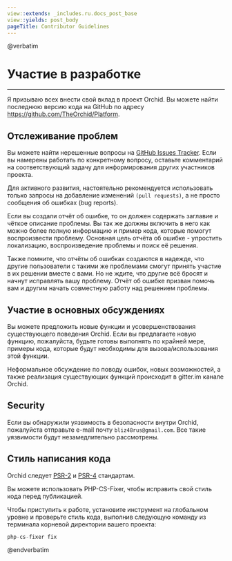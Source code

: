 ```yaml
---
view::extends: _includes.ru.docs_post_base
view::yields: post_body
pageTitle: Contributor Guidelines
---
```

@verbatim
# Участие в разработке
----------

Я призываю всех внести свой вклад в проект Orchid. Вы можете найти последнюю версию кода на GitHub по адресу <https://github.com/TheOrchid/Platform>.

## Отслеживание проблем

Вы можете найти нерешенные вопросы на  [GitHub Issues Tracker](https://github.com/TheOrchid/Platform/issues).
 Если вы намерены работать по конкретному вопросу, оставьте комментарий на соответствующий задачу для информирования других участников проекта.
 

Для активного развития, настоятельно рекомендуется использовать только запросы на добавление изменений `(pull requests)`, а не просто сообщения об ошибках (bug reports).

Если вы создали отчёт об ошибке, то он должен содержать заглавие и чёткое описание проблемы. Вы так же должны включить в него как можно более полную информацию и пример кода, которые помогут воспроизвести проблему. Основная цель отчёта об ошибке - упростить локализацию, воспроизведение проблемы и поиск её решения.

Также помните, что отчёты об ошибках создаются в надежде, что другие пользователи с такими же проблемами смогут принять участие в их решении вместе с вами. Но не ждите, что другие всё бросят и начнут исправлять вашу проблему. Отчёт об ошибке призван помочь вам и другим начать совместную работу над решением проблемы.


## Участие в основных обсуждениях

Вы можете предложить новые функции и усовершенствования существующего поведения Orchid. Если вы предлагаете новую функцию, пожалуйста, будьте готовы выполнять по крайней мере, примеры кода, которые будут необходимы для вызова/использования этой функции.

Неформальное обсуждение по поводу ошибок, новых возможностей, а также реализация существующих функций происходит в gitter.im канале Orchid.

## Security


Если вы обнаружили уязвимость в безопасности внутри Orchid, пожалуйста отправьте e-mail почту `bliz48rus@gmail.com`.
Все такие уязвимости будут незамедлительно рассмотрены.



## Стиль написания кода

Orchid следует [PSR-2](https://github.com/php-fig/fig-standards/blob/master/accepted/PSR-2-coding-style-guide-meta.md) и [PSR-4](Https://github.com/php-fig/fig-standards/blob/master/accepted/PSR-4-autoloader.md) стандартам.


Вы можете использовать PHP-CS-Fixer, чтобы исправить свой стиль кода перед публикацией.

Чтобы приступить к работе, установите инструмент на глобальном уровне и проверьте стиль кода, выполнив следующую команду из терминала корневой директории вашего проекта:
````php
php-cs-fixer fix
````


@endverbatim
